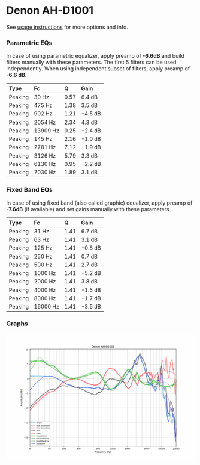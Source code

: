 # Denon AH-D1001
See [usage instructions](https://github.com/jaakkopasanen/AutoEq#usage) for more options and info.

### Parametric EQs
In case of using parametric equalizer, apply preamp of **-6.6dB** and build filters manually
with these parameters. The first 5 filters can be used independently.
When using independent subset of filters, apply preamp of **-6.6 dB**.

| Type    | Fc       |    Q | Gain    |
|:--------|:---------|:-----|:--------|
| Peaking | 30 Hz    | 0.57 | 6.4 dB  |
| Peaking | 475 Hz   | 1.38 | 3.5 dB  |
| Peaking | 902 Hz   | 1.21 | -4.5 dB |
| Peaking | 2054 Hz  | 2.34 | 4.3 dB  |
| Peaking | 13909 Hz | 0.25 | -2.4 dB |
| Peaking | 145 Hz   | 2.16 | -1.0 dB |
| Peaking | 2781 Hz  | 7.12 | -1.9 dB |
| Peaking | 3126 Hz  | 5.79 | 3.3 dB  |
| Peaking | 6130 Hz  | 0.95 | -2.2 dB |
| Peaking | 7030 Hz  | 1.89 | 3.1 dB  |

### Fixed Band EQs
In case of using fixed band (also called graphic) equalizer, apply preamp of **-7.6dB**
(if available) and set gains manually with these parameters.

| Type    | Fc       |    Q | Gain    |
|:--------|:---------|:-----|:--------|
| Peaking | 31 Hz    | 1.41 | 6.7 dB  |
| Peaking | 63 Hz    | 1.41 | 3.1 dB  |
| Peaking | 125 Hz   | 1.41 | -0.8 dB |
| Peaking | 250 Hz   | 1.41 | 0.7 dB  |
| Peaking | 500 Hz   | 1.41 | 2.7 dB  |
| Peaking | 1000 Hz  | 1.41 | -5.2 dB |
| Peaking | 2000 Hz  | 1.41 | 3.8 dB  |
| Peaking | 4000 Hz  | 1.41 | -1.5 dB |
| Peaking | 8000 Hz  | 1.41 | -1.7 dB |
| Peaking | 16000 Hz | 1.41 | -3.5 dB |

### Graphs
![](./Denon%20AH-D1001.png)